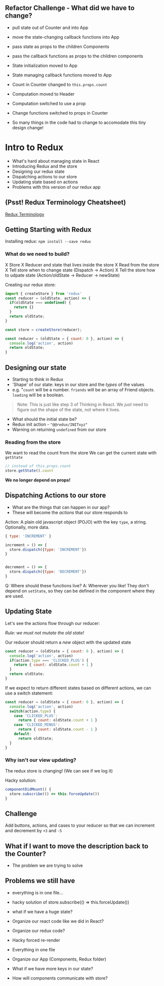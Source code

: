 ## Refactor Challenge - What did we have to change?
- pull state out of Counter and into App
- move the state-changing callback functions into App
- pass state as props to the children Components
- pass the callback functions as props to the children components

- State initialization moved to App
- State managing callback functions moved to App
- Count in Counter changed to `this.props.count`
- Computation moved to Header
- Computation switched to use a prop
- Change functions switched to props in Counter
- So many things in the code had to change to accomodate this tiny design change!

# Intro to Redux

- What's hard about managing state in React
- Introducing Redux and the store
- Designing our redux state
- Dispatching actions to our store
- Updating state based on actions
- Problems with this version of our redux app


## (Psst! Redux Terminology Cheatsheet)
[Redux Terminology](https://gist.github.com/alexgriff/0e247dee73e9125177d9c04cec159cc6)


## Getting Starting with Redux

Installing redux: `npm install --save redux`


### What do we need to build?
X Store
X Reducer and state that lives inside the store
X Read from the store
X Tell store when to change state (Dispatch -> Action)
X Tell the store how to udpate state (Action/oldState -> Reducer -> newState)


Creating our redux store:

```js
import { createStore } from 'redux'
const reducer = (oldState, action) => {
  if(oldState === undefined) {
    return {}
  }
  return oldState;
}

const store = createStore(reducer);
```

```js
const reducer = (oldState = { count: 0 }, action) => {
  console.log('action', action)
  return oldState;
}
```

## Designing our state

- Starting to think in Redux
- 'Shape' of our state: keys in our store and the _types_ of the values
- e.g. "`count` will be a number. `friends` will be an array of Friend objects. `loading` will be a boolean.

> Note: This is just like step 3 of Thinking in React. We _just_ need to figure out the shape of the state, not where it lives.

- What should the initial state be?
- Redux init action - `"@@redux/INITxyz"`
- Warning on returning `undefined` from our store

### Reading from the store

We want to read the count from the store
We can get the current state with `getState`

```js
// instead of this.props.count
store.getState().count
```

**We no longer depend on props!**

## Dispatching Actions to our store

- What are the things that can happen in our app?
- These will become the _actions_ that our store responds to

Action: A plain old javascript object (POJO) with the key `type`, a string. Optionally, more data.

```js
{ type: 'INCREMENT' }
```

```js
increment = () => {
  store.dispatch({type: 'INCREMENT'})
}


decrement = () => {
  store.dispatch({type: 'DECREMENT'})
}
```

Q: Where should these functions live?
A: Wherever you like! They don't depend on `setState`, so they can be defined in the component where they are used.

## Updating State

Let's see the actions flow through our reducer:

*Rule: we must not mutate the old state!*

Our reducer should return a _new_ object with the updated state

```js
const reducer = (oldState = { count: 0 }, action) => {
  console.log('action', action)
  if(action.type === 'CLICKED_PLUS') {
    return { count: oldState.count + 1 }
  }
  return oldState;
}
```

If we expect to return different states based on different actions, we can use a switch statement:

```js
const reducer = (oldState = { count: 0 }, action) => {
  console.log('action', action)
  switch(action.type) {
    case 'CLICKED_PLUS':
      return { count: oldState.count + 1 }
    case 'CLICKED_MINUS':
      return { count: oldState.count - 1 }
    default:
      return oldState;
  }
}
```

### Why isn't our view updating?

The redux store is changing! (We can see if we log it)

Hacky solution:

```js
componentDidMount() {
  store.subscribe(() => this.forceUpdate())
}
```

## Challenge

Add buttons, actions, and cases to your reducer so that we can increment and decrement by `+3` and `-5`

## What if I want to move the description back to the Counter?
- The problem we are trying to solve

## Problems we still have
- everything is in one file...
- hacky solution of store.subscribe(() => this.forceUpdate())
- what if we have a huge state?
- Organize our react code like we did in React?
- Organize our redux code?





















































- Hacky forced re-render
- Everything in one file
- Organize our App (Components, Redux folder)
- What if we have more keys in our state?
- How will components communicate with store?

